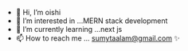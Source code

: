 - 👋 Hi, I’m oishi
- 👀 I’m interested in ...MERN  stack development
- 🌱 I’m currently learning ...next js
- 📫 How to reach me ... sumytaalam@gmail.com ✨

<!---
sumyta12/sumyta12 is a ✨ special ✨ repository because its `README.md` (this file) appears on your GitHub profile.
You can click the Preview link to take a look at your changes.
--->
